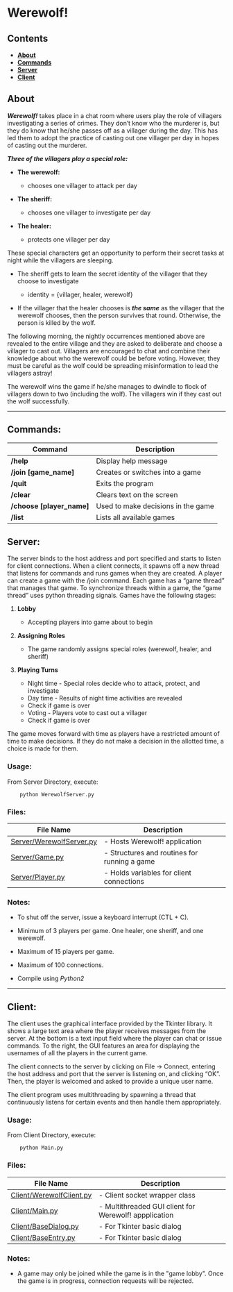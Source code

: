 # Werewolf!

## Contents

- [**About**](#about)
- [**Commands**](#commands)
- [**Server**](#server)
- [**Client**](#client)



## About

***Werewolf!*** takes place in a chat room where users play the role of villagers
investigating a series of crimes. They don’t know who the murderer is, but they
do know that he/she passes off as a villager during the day. This has led them
to adopt the practice of casting out one villager per day in hopes of casting
out the murderer.

***Three of the villagers play a special role:***

- **The werewolf:** 
	- chooses one villager to attack per day

- **The sheriff:** 
	- chooses one villager to investigate per day
		
- **The healer:**
	- protects one villager per day

These special characters get an opportunity to perform their secret tasks at
night while the villagers are sleeping. 

- The sheriff gets to learn the secret identity of the villager that they
  choose to investigate 
	- identity = {villager, healer, werewolf} 

- If the villager that the healer chooses is ***the same*** as the villager that the
  werewolf chooses, then the person survives that round. Otherwise, the person
  is killed by the wolf. 

The following morning, the nightly occurrences mentioned above are revealed to
the entire village and they are asked to deliberate and choose a villager to
cast out. Villagers are encouraged to chat and combine their knowledge about
who the werewolf could be before voting. However, they must be careful as the
wolf could be spreading misinformation to lead the villagers astray!

The werewolf wins the game if he/she manages to dwindle to flock of villagers
down to two (including the wolf). The villagers win if they cast out the wolf
successfully.


---

## Commands:

| **Command**               | **Description**                    |
|---------------------------|------------------------------------|
| **/help**                 | Display help message               |
| **/join [game_name]**     | Creates or switches into a game    |
| **/quit**                 | Exits the program                  |
| **/clear**                | Clears text on the screen          |
| **/choose [player_name]** | Used to make decisions in the game |
| **/list**                 | Lists all available games          |


## Server:
 
The server binds to the host address and port specified and starts to listen
for client connections. When a client connects, it spawns off a new thread that
listens for commands and runs games when they are created. A player can create
a game with the /join command. Each game has a “game thread” that manages that game.
To synchronize threads within a game, the “game thread” uses python threading
signals.  Games have the following stages:

1. **Lobby** 

	- Accepting players into game about to begin

2. **Assigning Roles** 

	- The game randomly assigns special roles (werewolf, healer, and sheriff)

3. **Playing Turns**
	
	- Night time - Special roles decide who to attack, protect, and investigate
	- Day time   - Results of night time activities are revealed
	- Check if game is over
	- Voting     - Players vote to cast out a villager
	- Check if game is over

The game moves forward with time as players have a restricted amount of time to
make decisions. If they do not make a decision in the allotted time, a choice
is made for them.

### Usage:

From Server Directory, execute:

		python WerewolfServer.py

### Files:

 | **File Name**         | **Description**                                  |
 |-------------------|----------------------------------------------|
 | [Server/WerewolfServer.py](https://github.com/adelgado0723/Werewolf/Server/WerewolfServer.py) | - Hosts Werewolf! application                |
 | [Server/Game.py](https://github.com/adelgado0723/Werewolf/Server/Game.py) | - Structures and routines for running a game |
 | [Server/Player.py](https://github.com/adelgado0723/Werewolf/Server/Player.py) | - Holds variables for client connections     |
	
### Notes:
	
 - To shut off the server, issue a keyboard interrupt (CTL + C).

 - Minimum of 3 players per game. One healer, one sheriff, and one werewolf.
	
 - Maximum of 15 players per game.
	
 - Maximum of 100 connections.
	
 - Compile using *Python2*
	
	
---

## Client:

The client uses the graphical interface provided by the Tkinter library. It
shows a large text area where the player receives messages from the server. At
the bottom is a text input field where the player can chat or issue commands.
To the right, the GUI features an area for displaying the usernames of all
the players in the current game. 

The client connects to the server by clicking on File -> Connect, entering the
host address and port that the server is listening on, and clicking “OK”. Then,
the player is welcomed and asked to provide a unique user name. 

The client program uses multithreading by spawning a thread that continuously
listens for certain events and then handle them appropriately. 

### Usage:

From Client Directory, execute:

		python Main.py

### Files:

 | **File Name**         | **Description**                                           |
 |-------------------|-------------------------------------------------------|
 | [Client/WerewolfClient.py](https://github.com/adelgado0723/Werewolf/Client/WerewolfClient.py) | - Client socket wrapper class                         |
 | [Client/Main.py](https://github.com/adelgado0723/Werewolf/Client/Main.py) | - Multithreaded GUI client for Werewolf! appplication |
 | [Client/BaseDialog.py](https://github.com/adelgado0723/Werewolf/Client/BaseDialog.py) |  -  For Tkinter basic dialog |
 | [Client/BaseEntry.py](https://github.com/adelgado0723/Werewolf/Client/BaseEntry.py) |  -  For Tkinter basic dialog |


### Notes:
	
 - A game may only be joined while the game is in the "game lobby". Once the
   game is in progress, connection requests will be rejected.
	
	

